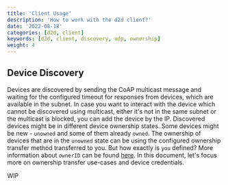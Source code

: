 ```yaml
---
title: 'Client Usage'
description: 'How to work with the d2d client?'
date: '2022-08-18'
categories: [d2d, client]
keywords: [d2d, client, discovery, udp, ownership]
weight: 4
---
```


## Device Discovery

Devices are discovered by sending the CoAP multicast message and waiting for the configured timeout for responses from devices, which are available in the subnet. In case you want to interact with the device which cannot be discovered using multicast, either it's not in the same subnet or the multicast is blocked, you can add the device by the IP.
Discovered devices might be in different device ownership states. Some devices might be new - `unowned` and some of them already `owned`. The ownership of devices that are in the `unowned` state can be using the configured ownership transfer method transferred to you. But how exactly is `you` defined? More information about `ownerID` can be found [here](). In this document, let's focus more on ownership transfer use-cases and device credentials.

WIP